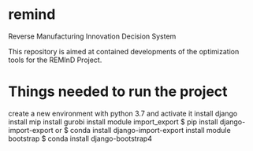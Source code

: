 # remind
Reverse Manufacturing Innovation Decision System

This repository is aimed at contained developments of the optimization tools for the REMInD Project.

# Things needed to run the project
create a new environment with python 3.7 and activate it
install django
install mip
install gurobi
install module import_export
   $ pip install django-import-export
or $ conda install django-import-export
install module bootstrap
   $ conda install django-bootstrap4

